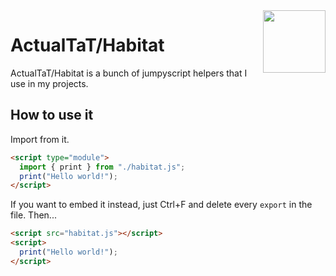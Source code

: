 <img align="right" height="100" src="http://img.todepond.com/IMG/Habitat@0.25x.png">

# ActualTaT/Habitat

ActualTaT/Habitat is a bunch of jumpyscript helpers that I use in my projects.

## How to use it

Import from it.

```html
<script type="module">
  import { print } from "./habitat.js";
  print("Hello world!");
</script>
```

If you want to embed it instead, just Ctrl+F and delete every `export` in the file. Then...

```html
<script src="habitat.js"></script>
<script>
  print("Hello world!");
</script>
```
